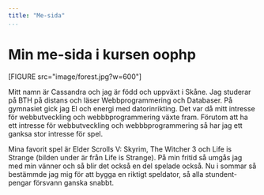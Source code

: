 ```yaml
---
title: "Me-sida"
...
```

Min me-sida i kursen oophp
=========================

[FIGURE src="image/forest.jpg?w=600"]

Mitt namn är Cassandra och jag är född och uppväxt i Skåne. Jag studerar på BTH på distans och läser Webbprogrammering och Databaser. På gymnasiet gick jag El och energi med datorinrikting. Det var då mitt intresse för webbutveckling och webbbprogrammering växte fram. Förutom att ha ett intresse för webbutveckling och webbbprogrammering så har jag ett ganksa stor intresse för spel.

Mina favorit spel är Elder Scrolls V: Skyrim, The Witcher 3 och Life is Strange (bilden under är från Life is Strange). På min fritid så umgås jag med min vänner och så blir det också en del spelade också. Nu i sommar så bestämmde jag mig för att bygga en riktigt speldator, så alla stundent-pengar försvann ganska snabbt.
